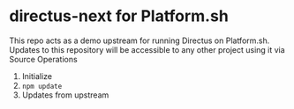 # directus-next for Platform.sh 

This repo acts as a demo upstream for running Directus on Platform.sh. Updates to this repository will be accessible to any other project using it via Source Operations

1. Initialize
2. `npm update`
3. Updates from upstream